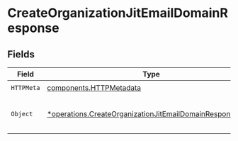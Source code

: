 # CreateOrganizationJitEmailDomainResponse


## Fields

| Field                                                                                                                               | Type                                                                                                                                | Required                                                                                                                            | Description                                                                                                                         |
| ----------------------------------------------------------------------------------------------------------------------------------- | ----------------------------------------------------------------------------------------------------------------------------------- | ----------------------------------------------------------------------------------------------------------------------------------- | ----------------------------------------------------------------------------------------------------------------------------------- |
| `HTTPMeta`                                                                                                                          | [components.HTTPMetadata](../../models/components/httpmetadata.md)                                                                  | :heavy_check_mark:                                                                                                                  | N/A                                                                                                                                 |
| `Object`                                                                                                                            | [*operations.CreateOrganizationJitEmailDomainResponseBody](../../models/operations/createorganizationjitemaildomainresponsebody.md) | :heavy_minus_sign:                                                                                                                  | The email domain was added successfully.                                                                                            |